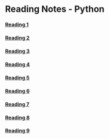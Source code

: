 # Reading Notes - Python

### [Reading 1](https://racarter1215.github.io/reading-notes-401-python/class-01)
### [Reading 2](https://racarter1215.github.io/reading-notes-401-python/class-02)
### [Reading 3](https://racarter1215.github.io/reading-notes-401-python/class-03)
### [Reading 4](https://racarter1215.github.io/reading-notes-401-python/class-04)
### [Reading 5](https://racarter1215.github.io/reading-notes-401-python/class-05)
### [Reading 6](https://racarter1215.github.io/reading-notes-401-python/class-06)
### [Reading 7](https://racarter1215.github.io/reading-notes-401-python/class-07)
### [Reading 8](https://racarter1215.github.io/reading-notes-401-python/class-08)
### [Reading 9](https://racarter1215.github.io/reading-notes-401-python/class-09)
